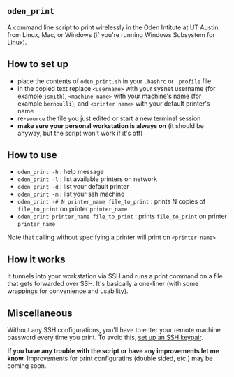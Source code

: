## `oden_print`

A command line script to print wirelessly in the Oden Intitute at UT Austin from Linux, Mac, or Windows (if you're running Windows Subsystem for Linux).


## How to set up

- place the contents of `oden_print.sh` in your `.bashrc` or `.profile` file
- in the copied text replace `<username>` with your sysnet username (for example `jsmith`), `<machine name>` with your machine's name (for example `bernoulli`), and `<printer name>` with your default printer's name
- re-`source` the file you just edited or start a new terminal session
- **make sure your personal workstation is always on** (it should be anyway, but the script won't work if it's off)


## How to use

- `oden_print -h` : help message
- `oden_print -l` : list available printers on network
- `oden_print -d` : list your default printer
- `oden_print -m` : list your ssh machine 
- `oden_print -# N printer_name file_to_print` : prints N copies of `file_to_print` on printer `printer_name`
- `oden_print printer_name file_to_print` : prints `file_to_print` on printer `printer_name`

Note that calling without specifying a printer will print on `<printer name>` 

## How it works

It tunnels into your workstation via SSH and runs a print command on a file that gets forwarded over SSH.
It's basically a one-liner (with some wrappings for convenience and usability).


## Miscellaneous

Without any SSH configurations, you'll have to enter your remote machine password every time you print.
To avoid this, [set up an SSH keypair](https://www.oden.utexas.edu/sysdocs/ssh/index.html).

**If you have any trouble with the script or have any improvements let me know.**
Improvements for print configuratins (double sided, etc.) may be coming soon.
